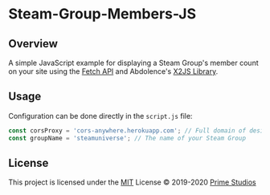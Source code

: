# Steam-Group-Members-JS

## Overview

A simple JavaScript example for displaying a Steam Group's member count on your site using the [Fetch API](https://developer.mozilla.org/en-US/docs/Web/API/Fetch_API/) and Abdolence's [X2JS Library](https://github.com/abdolence/x2js/).

## Usage

Configuration can be done directly in the `script.js` file:

```JavaScript
const corsProxy = 'cors-anywhere.herokuapp.com'; // Full domain of desired CORS proxy
const groupName = 'steamuniverse'; // The name of your Steam Group
```

## License

This project is licensed under the [MIT](./LICENSE.md) License &copy; 2019-2020 [Prime Studios](https://github.com/PrimeStudios/)
